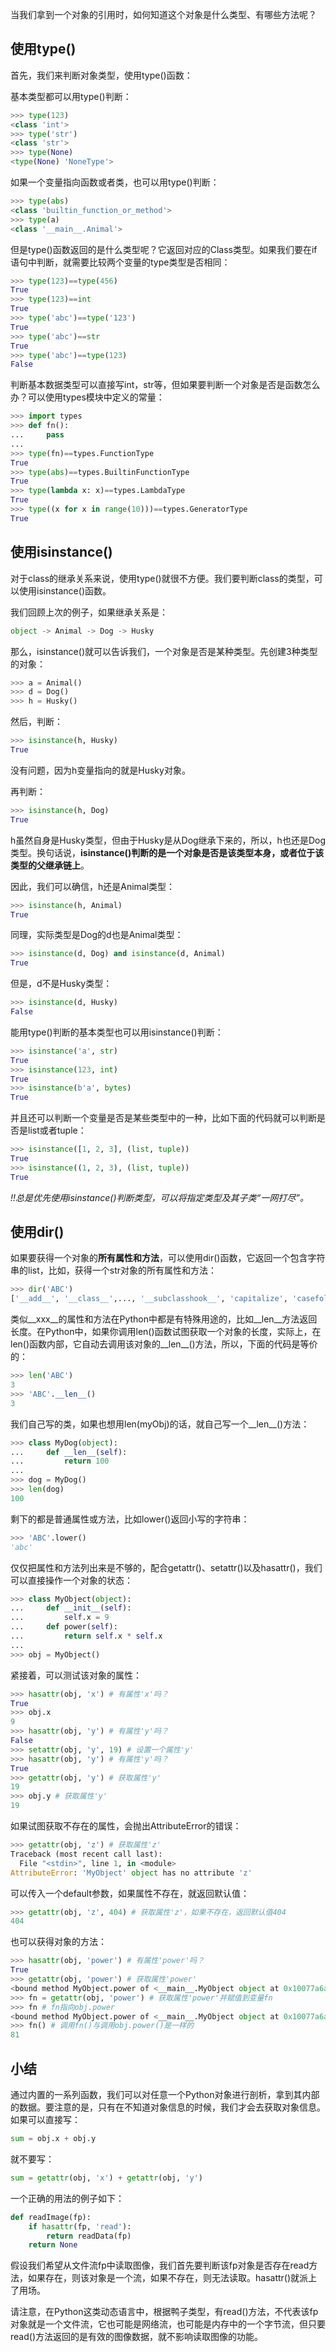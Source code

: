 当我们拿到一个对象的引用时，如何知道这个对象是什么类型、有哪些方法呢？

## 使用type()
首先，我们来判断对象类型，使用type()函数：

基本类型都可以用type()判断：
```py
>>> type(123)
<class 'int'>
>>> type('str')
<class 'str'>
>>> type(None)
<type(None) 'NoneType'>
```
如果一个变量指向函数或者类，也可以用type()判断：
```py
>>> type(abs)
<class 'builtin_function_or_method'>
>>> type(a)
<class '__main__.Animal'>
```
但是type()函数返回的是什么类型呢？它返回对应的Class类型。如果我们要在if语句中判断，就需要比较两个变量的type类型是否相同：
```py
>>> type(123)==type(456)
True
>>> type(123)==int
True
>>> type('abc')==type('123')
True
>>> type('abc')==str
True
>>> type('abc')==type(123)
False
```
判断基本数据类型可以直接写int，str等，但如果要判断一个对象是否是函数怎么办？可以使用types模块中定义的常量：
```py
>>> import types
>>> def fn():
...     pass
...
>>> type(fn)==types.FunctionType
True
>>> type(abs)==types.BuiltinFunctionType
True
>>> type(lambda x: x)==types.LambdaType
True
>>> type((x for x in range(10)))==types.GeneratorType
True
```
## 使用isinstance()
对于class的继承关系来说，使用type()就很不方便。我们要判断class的类型，可以使用isinstance()函数。

我们回顾上次的例子，如果继承关系是：
```py
object -> Animal -> Dog -> Husky
```
那么，isinstance()就可以告诉我们，一个对象是否是某种类型。先创建3种类型的对象：
```py
>>> a = Animal()
>>> d = Dog()
>>> h = Husky()
```
然后，判断：
```py
>>> isinstance(h, Husky)
True
```
没有问题，因为h变量指向的就是Husky对象。

再判断：
```py
>>> isinstance(h, Dog)
True
```
h虽然自身是Husky类型，但由于Husky是从Dog继承下来的，所以，h也还是Dog类型。换句话说，**isinstance()判断的是一个对象是否是该类型本身，或者位于该类型的父继承链上**。

因此，我们可以确信，h还是Animal类型：
```py
>>> isinstance(h, Animal)
True
```
同理，实际类型是Dog的d也是Animal类型：
```py
>>> isinstance(d, Dog) and isinstance(d, Animal)
True
```
但是，d不是Husky类型：
```py
>>> isinstance(d, Husky)
False
```
能用type()判断的基本类型也可以用isinstance()判断：
```py
>>> isinstance('a', str)
True
>>> isinstance(123, int)
True
>>> isinstance(b'a', bytes)
True
```
并且还可以判断一个变量是否是某些类型中的一种，比如下面的代码就可以判断是否是list或者tuple：
```py
>>> isinstance([1, 2, 3], (list, tuple))
True
>>> isinstance((1, 2, 3), (list, tuple))
True
```
 *!!总是优先使用isinstance()判断类型，可以将指定类型及其子类“一网打尽”。*
## 使用dir()
如果要获得一个对象的**所有属性和方法**，可以使用dir()函数，它返回一个包含字符串的list，比如，获得一个str对象的所有属性和方法：
```py
>>> dir('ABC')
['__add__', '__class__',..., '__subclasshook__', 'capitalize', 'casefold',..., 'zfill']
```
类似__xxx__的属性和方法在Python中都是有特殊用途的，比如__len__方法返回长度。在Python中，如果你调用len()函数试图获取一个对象的长度，实际上，在len()函数内部，它自动去调用该对象的__len__()方法，所以，下面的代码是等价的：
```py
>>> len('ABC')
3
>>> 'ABC'.__len__()
3
```
我们自己写的类，如果也想用len(myObj)的话，就自己写一个__len__()方法：
```py
>>> class MyDog(object):
...     def __len__(self):
...         return 100
...
>>> dog = MyDog()
>>> len(dog)
100
```
剩下的都是普通属性或方法，比如lower()返回小写的字符串：
```py
>>> 'ABC'.lower()
'abc'
```
仅仅把属性和方法列出来是不够的，配合getattr()、setattr()以及hasattr()，我们可以直接操作一个对象的状态：
```py
>>> class MyObject(object):
...     def __init__(self):
...         self.x = 9
...     def power(self):
...         return self.x * self.x
...
>>> obj = MyObject()
```
紧接着，可以测试该对象的属性：
```py
>>> hasattr(obj, 'x') # 有属性'x'吗？
True
>>> obj.x
9
>>> hasattr(obj, 'y') # 有属性'y'吗？
False
>>> setattr(obj, 'y', 19) # 设置一个属性'y'
>>> hasattr(obj, 'y') # 有属性'y'吗？
True
>>> getattr(obj, 'y') # 获取属性'y'
19
>>> obj.y # 获取属性'y'
19
```
如果试图获取不存在的属性，会抛出AttributeError的错误：
```py
>>> getattr(obj, 'z') # 获取属性'z'
Traceback (most recent call last):
  File "<stdin>", line 1, in <module>
AttributeError: 'MyObject' object has no attribute 'z'
```
可以传入一个default参数，如果属性不存在，就返回默认值：
```py
>>> getattr(obj, 'z', 404) # 获取属性'z'，如果不存在，返回默认值404
404
```
也可以获得对象的方法：
```py
>>> hasattr(obj, 'power') # 有属性'power'吗？
True
>>> getattr(obj, 'power') # 获取属性'power'
<bound method MyObject.power of <__main__.MyObject object at 0x10077a6a0>>
>>> fn = getattr(obj, 'power') # 获取属性'power'并赋值到变量fn
>>> fn # fn指向obj.power
<bound method MyObject.power of <__main__.MyObject object at 0x10077a6a0>>
>>> fn() # 调用fn()与调用obj.power()是一样的
81
```
## 小结
通过内置的一系列函数，我们可以对任意一个Python对象进行剖析，拿到其内部的数据。要注意的是，只有在不知道对象信息的时候，我们才会去获取对象信息。如果可以直接写：
```py
sum = obj.x + obj.y
```
就不要写：
```py
sum = getattr(obj, 'x') + getattr(obj, 'y')
```
一个正确的用法的例子如下：
```py
def readImage(fp):
    if hasattr(fp, 'read'):
        return readData(fp)
    return None
```
假设我们希望从文件流fp中读取图像，我们首先要判断该fp对象是否存在read方法，如果存在，则该对象是一个流，如果不存在，则无法读取。hasattr()就派上了用场。

请注意，在Python这类动态语言中，根据鸭子类型，有read()方法，不代表该fp对象就是一个文件流，它也可能是网络流，也可能是内存中的一个字节流，但只要read()方法返回的是有效的图像数据，就不影响读取图像的功能。

